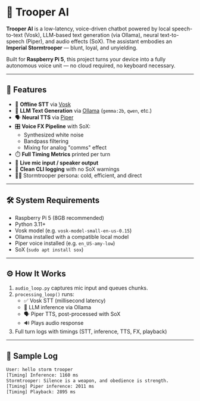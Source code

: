 # 🥷 Trooper AI

**Trooper AI** is a low-latency, voice-driven chatbot powered by local speech-to-text (Vosk), LLM-based text generation (via Ollama), neural text-to-speech (Piper), and audio effects (SoX). The assistant embodies an **Imperial Stormtrooper** — blunt, loyal, and unyielding.

Built for **Raspberry Pi 5**, this project turns your device into a fully autonomous voice unit — no cloud required, no keyboard necessary.

---

## 🎯 Features

- 🧠 **Offline STT** via [Vosk](https://alphacephei.com/vosk/)
- 🤖 **LLM Text Generation** via [Ollama](https://ollama.com/) (`gemma:2b`, `qwen`, etc.)
- 🗣️ **Neural TTS** via [Piper](https://github.com/rhasspy/piper)
- 🎛️ **Voice FX Pipeline** with SoX:
  - Synthesized white noise
  - Bandpass filtering
  - Mixing for analog "comms" effect
- ⏱️ **Full Timing Metrics** printed per turn
- 🎤 **Live mic input / speaker output**
- 🧼 **Clean CLI logging** with no SoX warnings
- 👮‍♂️ Stormtrooper persona: cold, efficient, and direct

---

## 🛠️ System Requirements

- Raspberry Pi 5 (8GB recommended)
- Python 3.11+
- Vosk model (e.g. `vosk-model-small-en-us-0.15`)
- Ollama installed with a compatible local model
- Piper voice installed (e.g. `en_US-amy-low`)
- SoX (`sudo apt install sox`)

---

## ⚙️ How It Works

1. `audio_loop.py` captures mic input and queues chunks.
2. `processing_loop()` runs:
   - ✅ Vosk STT (millisecond latency)
   - 🤖 LLM inference via Ollama
   - 🗣️ Piper TTS, post-processed with SoX
   - 🔊 Plays audio response
3. Full turn logs with timings (STT, inference, TTS, FX, playback)

---

## 🧪 Sample Log

```txt
User: hello storm trooper
[Timing] Inference: 1160 ms
Stormtrooper: Silence is a weapon, and obedience is strength.
[Timing] Piper inference: 2011 ms
[Timing] Playback: 2895 ms
